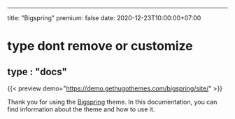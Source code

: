 

---
title: "Bigspring"
premium: false
date: 2020-12-23T10:00:00+07:00
# type dont remove or customize
type : "docs"
---

{{< preview demo="https://demo.gethugothemes.com/bigspring/site/" >}}

Thank you for using the [Bigspring](https://gethugothemes.com/themes/bigspring/) theme. In this documentation, you can find information about the theme and how to use it.